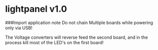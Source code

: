 # lightpanel v1.0

###Import application note
Do not chain Multiple boards while powering only via USB!

The Voltage converters will reverse feed the second board, and in the process kill most of the LED's on the first board!
